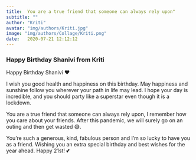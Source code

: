 ```yaml
---
title:  You are a true friend that someone can always rely upon"
subtitle: ""
author: "Kriti"
avatar: "img/authors/Kriti.jpg"
image: "img/authors/Collage/Kriti.png"
date:   2020-07-21 12:12:12
---
```


### Happy Birthday Shanivi from Kriti
Happy Birthday Shanivi ❤️

I wish you good health and happiness on this birthday. May happiness and sunshine follow you wherever your path in life may lead. I hope your day is incredible, and you should party like a superstar even though it is a lockdown.

You are a true friend that someone can always rely upon, I remember how you care about your friends. After this pandemic, we will surely go on an outing and then get wasted 😅. 

You’re such a generous, kind, fabulous person and I’m so lucky to have you as a friend. Wishing you an extra special birthday and best wishes for the year ahead. Happy 21st! 💕